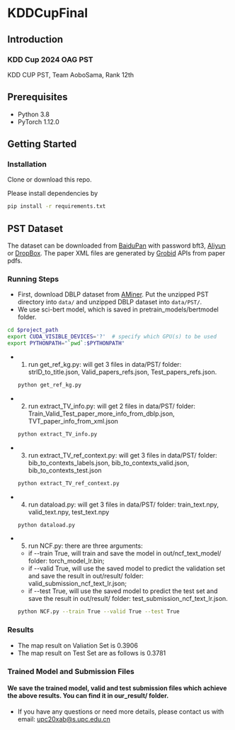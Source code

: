 # KDDCupFinal
## Introduction
### KDD Cup 2024 OAG PST
KDD CUP PST, Team AoboSama, Rank 12th

## Prerequisites
- Python 3.8
- PyTorch 1.12.0

## Getting Started
### Installation

Clone or download this repo.

Please install dependencies by

```bash
pip install -r requirements.txt
```

## PST Dataset
The dataset can be downloaded from [BaiduPan](https://pan.baidu.com/s/1I_HZXBx7U0UsRHJL5JJagw?pwd=bft3) with password bft3, [Aliyun](https://open-data-set.oss-cn-beijing.aliyuncs.com/oag-benchmark/kddcup-2024/PST/PST.zip) or [DropBox](https://www.dropbox.com/scl/fi/namx1n55xzqil4zbkd5sv/PST.zip?rlkey=impcbm2acqmqhurv2oj0xxysx&dl=1).
The paper XML files are generated by [Grobid](https://grobid.readthedocs.io/en/latest/Introduction/) APIs from paper pdfs.

### Running Steps

- First, download DBLP dataset from [AMiner](https://opendata.aminer.cn/dataset/DBLP-Citation-network-V16.zip).
Put the unzipped PST directory into ``data/`` and unzipped DBLP dataset into ``data/PST/``.
- We use sci-bert model, which is saved in pretrain_models/bertmodel folder.

```bash
cd $project_path
export CUDA_VISIBLE_DEVICES='?'  # specify which GPU(s) to be used
export PYTHONPATH="`pwd`:$PYTHONPATH"
```
- 1. run get_ref_kg.py: will get 3 files in data/PST/ folder: strID_to_title.json, Valid_papers_refs.json, Test_papers_refs.json.
  ```bash
  python get_ref_kg.py
  ```
- 2. run extract_TV_info.py: will get 2 files in data/PST/ folder: Train_Valid_Test_paper_more_info_from_dblp.json, TVT_paper_info_from_xml.json
  ```bash
  python extract_TV_info.py
  ```
- 3. run extract_TV_ref_context.py: will get 3 files in data/PST/ folder: bib_to_contexts_labels.json, bib_to_contexts_valid.json, bib_to_contexts_test.json
  ```bash
  python extract_TV_ref_context.py
  ```
- 4. run dataload.py: will get 3 files in data/PST/ folder: train_text.npy, valid_text.npy, test_text.npy
  ```bash
  python dataload.py
  ```
- 5. run NCF.py: there are three arguments: 
    - if --train True, will train and save the model in out/ncf_text_model/ folder: torch_model_lr.bin; 
    - if --valid True, will use the saved model to predict the validation set and save the result in out/result/ folder: valid_submission_ncf_text_lr.json;
    - if --test True, will use the saved model to predict the test set and save the result in out/result/ folder: test_submission_ncf_text_lr.json.
  ```bash
  python NCF.py --train True --valid True --test True
  ```
  
### Results
- The map result on Valiation Set is 0.3906  
- The map result on Test Set are as follows is 0.3781

### Trained Model and Submission Files
#### We save the trained model, valid and test submission files which achieve the above results. You can find it in our_result/ folder.
- If you have any questions or need more details, please contact us with email: upc20xab@s.upc.edu.cn
